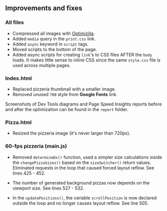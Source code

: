 ## Improvements and fixes

### All files

* Compressed all images with [Optimizilla](http://optimizilla.com/).
* Added ``media`` query in the ``print.css`` link.
* Added ``async`` keyword in ``script`` tags.
* Moved scripts to the bottom of the page.
* Added async scripts for creating ``link``'s to CSS files AFTER the ``body`` loads. It makes little sense to inline CSS since the same ``style.css`` file is used across multiple pages.

### Index.html
* Replaced pizzeria thumbnail with a smaller image.
* Removed unused ``700`` style from **Google Fonts** link.

Screenshots of Dev Tools diagrams and Page Speed Insights reports before and after the optimization can be found in the ``report`` folder.

### Pizza.html
* Resized the pizzeria image (it's never larger than 720px).

### 60-fps pizzeria (main.js)
* Removed ``determineDx()`` function, used a simpler size calculations inside the ``changePizzaSizes()`` based on the ``sizeSwitcher()`` return values. Eliminated requests in the loop that caused forced layout reflow. See lines 425 - 452.

* The number of generated background pizzas now depends on the viewport size. See lines 527 - 532.

* In the ``updatePositions()``, the variable ``scrollPosition`` is now declared outside the loop and no longer causes layout reflow. See line 505.
